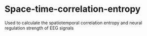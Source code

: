 # Space-time-correlation-entropy
Used to calculate the spatiotemporal correlation entropy and neural regulation strength of EEG signals
